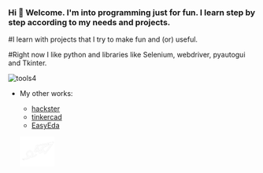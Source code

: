 ### Hi 👋 Welcome. I'm into programming just for fun. I learn step by step according to my needs and projects.

#I learn with projects that I try to make fun and (or) useful.

#Right now I like python and libraries like Selenium, webdriver, pyautogui and Tkinter.

![tools4](https://user-images.githubusercontent.com/61543927/190904350-e957149d-16c4-429f-b479-7aebe62ca9eb.png)

- My other works:
    -  [hackster](https://www.hackster.io/BERRU)
    -  [tinkercad](https://www.tinkercad.com/dashboard)
    -  [EasyEda](https://easyeda.com/account/user)
          
  [![Write me](https://github.com/berru-g/berru-g/blob/main/contact.png?raw=true)](mailto:g.leberruyer@gmail.com.com)
